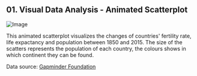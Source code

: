 ## 01. Visual Data Analysis - Animated Scatterplot

![Image](https://github.com/i-dominguez/Spiced_projects/blob/main/week_01/animated_plot.gif)

This animated scatterplot visualizes the changes of countries' fertility rate, life expactancy and population between 1850 and 2015. The size of the scatters represents the population of each country, the colours shows in which continent they can be found.

Data source: [Gapminder Foundation](https://www.gapminder.org/data/)
